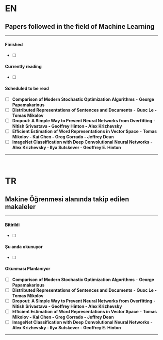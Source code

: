 # EN

## Papers followed in the field of Machine Learning

------------------

#### Finished
- [ ] 


#### Currently reading
- [ ] 


#### Scheduled to be read
- [ ] **Comparison of Modern Stochastic Optimization Algorithms** - **George Papamakarious**
- [ ] **Distributed Representations of Sentences and Documents** - **Quoc Le - Tomas Mikolov**
- [ ] **Dropout: A Simple Way to Prevent Neural Networks from Overfitting** - **Nitish Srivastava - Geoffrey Hinton - Alex Krizhevsky**
- [ ] **Efficient Estimation of Word Representations in Vector Space** - **Tomas Mikolov - Kai Chen - Greg Corrado - Jeffrey Dean**
- [ ] **ImageNet Classification with Deep Convolutional Neural Networks** - **Alex Krizhevsky - Ilya Sutskever - Geoffrey E. Hinton**

------------------



&nbsp;
&nbsp;



# TR

## Makine Öğrenmesi alanında takip edilen makaleler

------------------

#### Bitirildi
- [ ] 


#### Şu anda okunuyor
- [ ] 


#### Okunması Planlanıyor
- [ ] **Comparison of Modern Stochastic Optimization Algorithms** - **George Papamakarious**
- [ ] **Distributed Representations of Sentences and Documents** - **Quoc Le - Tomas Mikolov**
- [ ] **Dropout: A Simple Way to Prevent Neural Networks from Overfitting** - **Nitish Srivastava - Geoffrey Hinton - Alex Krizhevsky**
- [ ] **Efficient Estimation of Word Representations in Vector Space** - **Tomas Mikolov - Kai Chen - Greg Corrado - Jeffrey Dean**
- [ ] **ImageNet Classification with Deep Convolutional Neural Networks** - **Alex Krizhevsky - Ilya Sutskever - Geoffrey E. Hinton**

------------------